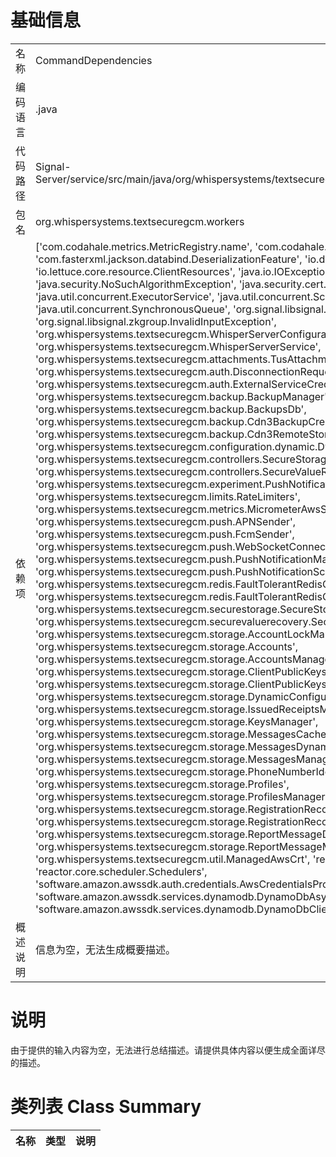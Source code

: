 # 基础信息

|      |      |
|------|------|
| 名称 | CommandDependencies |
| 编码语言 | .java |
| 代码路径 | Signal-Server/service/src/main/java/org/whispersystems/textsecuregcm/workers/CommandDependencies.java |
| 包名 | org.whispersystems.textsecuregcm.workers |
| 依赖项 | ['com.codahale.metrics.MetricRegistry.name', 'com.codahale.metrics.MetricRegistry', 'com.fasterxml.jackson.databind.DeserializationFeature', 'io.dropwizard.core.setup.Environment', 'io.lettuce.core.resource.ClientResources', 'java.io.IOException', 'java.security.InvalidKeyException', 'java.security.NoSuchAlgorithmException', 'java.security.cert.CertificateException', 'java.time.Clock', 'java.util.concurrent.ExecutorService', 'java.util.concurrent.ScheduledExecutorService', 'java.util.concurrent.SynchronousQueue', 'org.signal.libsignal.zkgroup.GenericServerSecretParams', 'org.signal.libsignal.zkgroup.InvalidInputException', 'org.whispersystems.textsecuregcm.WhisperServerConfiguration', 'org.whispersystems.textsecuregcm.WhisperServerService', 'org.whispersystems.textsecuregcm.attachments.TusAttachmentGenerator', 'org.whispersystems.textsecuregcm.auth.DisconnectionRequestManager', 'org.whispersystems.textsecuregcm.auth.ExternalServiceCredentialsGenerator', 'org.whispersystems.textsecuregcm.backup.BackupManager', 'org.whispersystems.textsecuregcm.backup.BackupsDb', 'org.whispersystems.textsecuregcm.backup.Cdn3BackupCredentialGenerator', 'org.whispersystems.textsecuregcm.backup.Cdn3RemoteStorageManager', 'org.whispersystems.textsecuregcm.configuration.dynamic.DynamicConfiguration', 'org.whispersystems.textsecuregcm.controllers.SecureStorageController', 'org.whispersystems.textsecuregcm.controllers.SecureValueRecovery2Controller', 'org.whispersystems.textsecuregcm.experiment.PushNotificationExperimentSamples', 'org.whispersystems.textsecuregcm.limits.RateLimiters', 'org.whispersystems.textsecuregcm.metrics.MicrometerAwsSdkMetricPublisher', 'org.whispersystems.textsecuregcm.push.APNSender', 'org.whispersystems.textsecuregcm.push.FcmSender', 'org.whispersystems.textsecuregcm.push.WebSocketConnectionEventManager', 'org.whispersystems.textsecuregcm.push.PushNotificationManager', 'org.whispersystems.textsecuregcm.push.PushNotificationScheduler', 'org.whispersystems.textsecuregcm.redis.FaultTolerantRedisClient', 'org.whispersystems.textsecuregcm.redis.FaultTolerantRedisClusterClient', 'org.whispersystems.textsecuregcm.securestorage.SecureStorageClient', 'org.whispersystems.textsecuregcm.securevaluerecovery.SecureValueRecovery2Client', 'org.whispersystems.textsecuregcm.storage.AccountLockManager', 'org.whispersystems.textsecuregcm.storage.Accounts', 'org.whispersystems.textsecuregcm.storage.AccountsManager', 'org.whispersystems.textsecuregcm.storage.ClientPublicKeys', 'org.whispersystems.textsecuregcm.storage.ClientPublicKeysManager', 'org.whispersystems.textsecuregcm.storage.DynamicConfigurationManager', 'org.whispersystems.textsecuregcm.storage.IssuedReceiptsManager', 'org.whispersystems.textsecuregcm.storage.KeysManager', 'org.whispersystems.textsecuregcm.storage.MessagesCache', 'org.whispersystems.textsecuregcm.storage.MessagesDynamoDb', 'org.whispersystems.textsecuregcm.storage.MessagesManager', 'org.whispersystems.textsecuregcm.storage.PhoneNumberIdentifiers', 'org.whispersystems.textsecuregcm.storage.Profiles', 'org.whispersystems.textsecuregcm.storage.ProfilesManager', 'org.whispersystems.textsecuregcm.storage.RegistrationRecoveryPasswords', 'org.whispersystems.textsecuregcm.storage.RegistrationRecoveryPasswordsManager', 'org.whispersystems.textsecuregcm.storage.ReportMessageDynamoDb', 'org.whispersystems.textsecuregcm.storage.ReportMessageManager', 'org.whispersystems.textsecuregcm.util.ManagedAwsCrt', 'reactor.core.scheduler.Scheduler', 'reactor.core.scheduler.Schedulers', 'software.amazon.awssdk.auth.credentials.AwsCredentialsProvider', 'software.amazon.awssdk.services.dynamodb.DynamoDbAsyncClient', 'software.amazon.awssdk.services.dynamodb.DynamoDbClient'] |
| 概述说明 | 信息为空，无法生成概要描述。 |

# 说明

由于提供的输入内容为空，无法进行总结描述。请提供具体内容以便生成全面详尽的描述。

# 类列表 Class Summary

| 名称   | 类型  | 说明 |
|-------|------|-------------|




